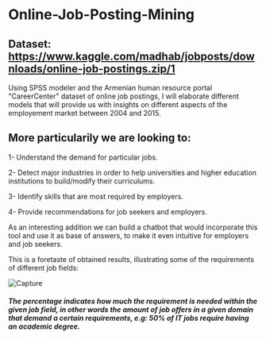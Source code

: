 # Online-Job-Posting-Mining

## Dataset: https://www.kaggle.com/madhab/jobposts/downloads/online-job-postings.zip/1

Using SPSS modeler and the Armenian human resource portal "CareerCenter" dataset of online job postings, I will elaborate different models that will provide us with insights on different aspects of the employement market between 2004 and 2015.

## More particularily we are looking to:

  1- Understand the demand for particular jobs.
  
  2- Detect major industries in order to help universities and higher education institutions to build/modify their curriculums.
  
  3- Identify skills that are most required by employers.
  
  4- Provide recommendations for job seekers and employers. 
  
 As an interesting addition we can build a chatbot that would incorporate this tool and use it as base of answers, to make it even intuitive for employers and job seekers.

This is a foretaste of obtained results, illustrating some of the requirements of different job fields:

![Capture](https://user-images.githubusercontent.com/47015407/59955621-37d76380-9483-11e9-8d95-b4937313f4b6.PNG)

##### The percentage indicates how much the requirement is needed within the given job field, in other words the amount of job offers in a given domain that demand a certain requirements, e.g: 50% of IT jobs require having an academic degree.
